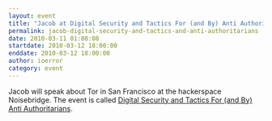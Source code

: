 ```yaml
---
layout: event
title: "Jacob at Digital Security and Tactics For (and By) Anti Authoritarians"
permalink: jacob-digital-security-and-tactics-and-anti-authoritarians
date: 2010-03-11 01:08:08
startdate: 2010-03-12 18:00:00
enddate: 2010-03-12 18:00:00
author: ioerror
category: event
---
```


Jacob will speak about Tor in San Francisco at the hackerspace Noisebridge. The event is called [Digital Security and Tactics For (and By) Anti Authoritarians](https://www.noisebridge.net/wiki/Digital_Security_and_Tactics_For_(and_By)_Anti_Authoritarians).

